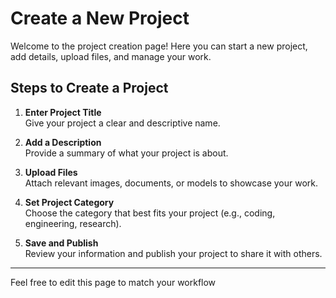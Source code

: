 # Create a New Project

Welcome to the project creation page! Here you can start a new project, add details, upload files, and manage your work.

## Steps to Create a Project

1. **Enter Project Title**  
   Give your project a clear and descriptive name.

2. **Add a Description**  
   Provide a summary of what your project is about.

3. **Upload Files**  
   Attach relevant images, documents, or models to showcase your work.

4. **Set Project Category**  
   Choose the category that best fits your project (e.g., coding, engineering, research).

5. **Save and Publish**  
   Review your information and publish your project to share it with others.

---

Feel free to edit this page to match your workflow